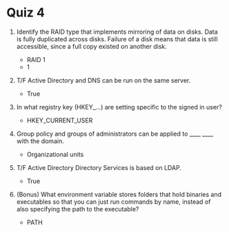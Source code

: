 # Quiz 4

1. Identify the RAID type that implements mirroring of data on disks.  Data is fully duplicated across disks.  Failure of a disk means that data is still accessible, since a full copy existed on another disk.
    - RAID 1
    - 1

2. T/F Active Directory and DNS can be run on the same server.
    - True

3. In what registry key (HKEY_...) are setting specific to the signed in user?
    - HKEY_CURRENT_USER

4. Group policy and groups of administrators can be applied to ____ ____ with the domain.
    - Organizational units

5. T/F Active Directory Directory Services is based on LDAP.
    - True

6. (Bonus) What environment variable stores folders that hold binaries and executables so that you can just run commands by name, instead of also specifying the path to the executable?
    - PATH
